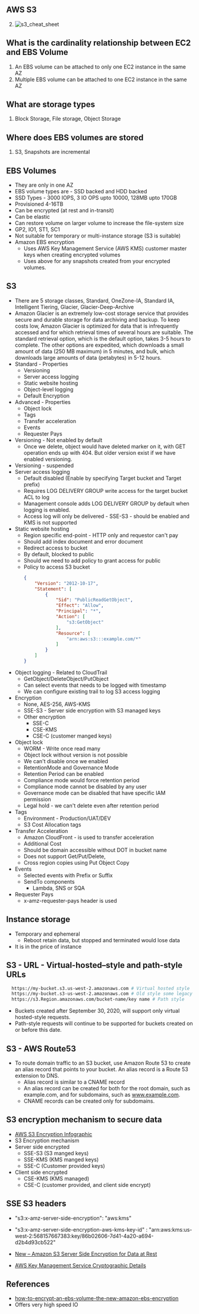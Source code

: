 ## AWS S3
2. ![s3_cheat_sheet](img/storage/s3_cheat_sheet.jpg)

## What is the cardinality relationship between EC2 and EBS Volume
1. An EBS volume can be attached to only one EC2 instance in the same AZ
1. Multiple EBS volume can be attached to one EC2 instance in the same AZ

## What are storage types
1. Block Storage, File storage, Object Storage

## Where does EBS volumes are stored
1. S3, Snapshots are incremental

## EBS Volumes
* They are only in one AZ
* EBS volume types are - SSD backed and HDD backed
* SSD Types - 3000 IOPS,  3 IO OPS upto 10000, 128MB upto 170GB
* Provisioned 4-16TB
* Can be encrypted (at rest and in-transit)
* Can be elastic
* Can restore volume on larger volume to increase the file-system size
* GP2, IO1, ST1, SC1
* Not suitable for temporary or multi-instance storage (S3 is suitable)
* Amazon EBS encryption 
  * Uses AWS Key Management Service (AWS KMS) customer master keys when creating encrypted volumes 
  * Uses above for any snapshots created from your encrypted volumes.

## S3 
* There are 5 storage classes, Standard, OneZone-IA, Standard IA, Intelligent Tiering, Glacier, Glacier-Deep-Archive
* Amazon Glacier is an extremely low-cost storage service that provides secure and durable storage for data archiving and backup. To keep costs low, Amazon Glacier is optimized for data that is infrequently accessed and for which retrieval times of several hours are suitable. The standard retrieval option, which is the default option, takes 3-5 hours to complete. The other options are expedited, which downloads a small amount of data (250 MB maximum) in 5 minutes, and bulk, which downloads large amounts of data (petabytes) in 5-12 hours.
* Standard - Properties
   * Versioning
   * Server access logging
   * Static website hosting
   * Object-level logging 
   * Default Encryption
* Advanced - Properties
  * Object lock
  * Tags
  * Transfer acceleration
  * Events
  * Requester Pays
* Versioning - Not enabled by default
  * Once we delete, object would have deleted marker on it, with GET operation ends up with 404. But older version exist if we have enabled versioning.
* Versioning - suspended
* Server access logging
  * Default disabled (Enable by specifying Target bucket and Target prefix)
  * Requires LOG DELIVERY GROUP write access for the target bucket ACL to log
  * Management console adds LOG DELIVERY GROUP by default when logging is enabled.
  * Access log will only be delivered - SSE-S3 - should be enabled and KMS is not supported
* Static website hosting
  * Region specific end-point - HTTP only and requestor can't pay
  * Should add index document and error document
  * Redirect access to bucket
  * By default, blocked to public
  * Should we need to add policy to grant access for public
  * Policy  to access S3 bucket
      ```json
      {
          "Version": "2012-10-17",
          "Statement": [
              {
                  "Sid": "PublicReadGetObject",
                  "Effect": "Allow",
                  "Principal": "*",
                  "Action": [
                      "s3:GetObject"
                  ],
                  "Resource": [
                      "arn:aws:s3:::example.com/*"
                  ]
              }
          ]
      }
      ```
* Object logging - Related to CloudTrail
  * GetObject/DeleteObject/PutObject
  * Can select events that needs to be logged with timestamp
  * We can configure existing trail to log S3 access logging
* Encryption
  * None, AES-256, AWS-KMS
  * SSE-S3 - Server side encryption with S3 managed keys
  * Other encryption
    * SSE-C
    * CSE-KMS
    * CSE-C (customer manged keys)
* Object lock
  * WORM - Write once read many
  * Object lock without version is not possible
  * We can't disable once we enabled
  * RetentionMode and Governance Mode
  * Retention Period can be enabled
  * Compliance mode would force retention period
  * Compliance mode cannot be disabled by any user
  * Governance mode can be disabled that have specific IAM permission
  * Legal hold - we can't delete even after retention period
* Tags
  * Environment - Production/UAT/DEV
  * S3 Cost Allocation tags
* Transfer Acceleration
  * Amazon CloudFront - is used to transfer acceleration
  * Additional Cost
  * Should be domain accessible without DOT in bucket name
  * Does not support Get/Put/Delete, 
  * Cross region copies using Put Object Copy
* Events
  * Selected events with Prefix or Suffix
  * SendTo components
    * Lambda, SNS or SQA
* Requester Pays
  * x-amz-requester-pays header is used

## Instance storage

* Temporary and ephemeral
  * Reboot retain data, but stopped and terminated would lose data
* It is in the price of instance

## S3 - URL - Virtual-hosted–style and path-style URLs
```bash
  https://my-bucket.s3.us-west-2.amazonaws.com # Virtual hosted style
  https://my-bucket.s3-us-west-2.amazonaws.com # Old style some legacy region supports (deprecated)
  https://s3.Region.amazonaws.com/bucket-name/key name # Path style
```
* Buckets created after September 30, 2020, will support only virtual hosted-style requests. 
* Path-style requests will continue to be supported for buckets created on or before this date.

## S3 - AWS Route53

* To route domain traffic to an S3 bucket, use Amazon Route 53 to create an alias record that points to your bucket. An alias record is a Route 53 extension to DNS. 
  * Alias record is similar to a CNAME record
  * An alias record can be created for both for the root domain, such as example.com, and for subdomains, such as www.example.com.
  * CNAME records can be created only for subdomains.

## S3 encryption mechanism to secure data

* [AWS S3 Encryption Infographic](https://awsinfographics.s3.amazonaws.com/S3_Encryption_Infographic.png)
* S3 Encryption mechanism
* Server side encrypted
  * SSE-S3 (S3 manged keys)
  * SSE-KMS (KMS manged keys)
  * SSE-C  (Customer provided keys)
* Client side encrypted
  * CSE-KMS (KMS managed)
  * CSE-C (customer provided, and client side encrypt)

## SSE S3 headers
*    "s3:x-amz-server-side-encryption": "aws:kms"
*    "s3:x-amz-server-side-encryption-aws-kms-key-id" : "arn:aws:kms:us-west-2:568157667383:key/86b02606-7d41-4a20-a694-d2b4d93cb522"

* [New – Amazon S3 Server Side Encryption for Data at Rest](https://aws.amazon.com/blogs/aws/new-amazon-s3-server-side-encryption/)
* [AWS Key Management Service Cryptographic Details
](https://d0.awsstatic.com/whitepapers/KMS-Cryptographic-Details.pdf)

## References
* [how-to-encrypt-an-ebs-volume-the-new-amazon-ebs-encryption](https://cloudacademy.com/blog/how-to-encrypt-an-ebs-volume-the-new-amazon-ebs-encryption/)
* Offers very high speed IO